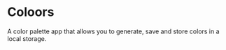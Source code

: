 # Coloors
A color palette app that allows you to generate, save and store colors in a local storage.
